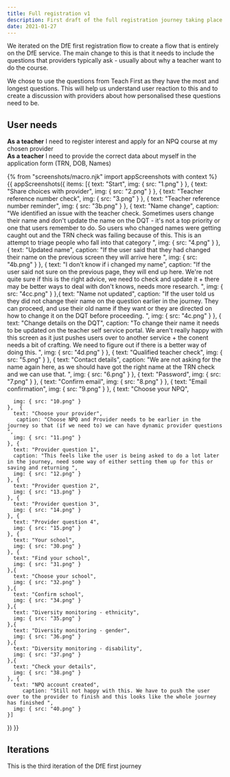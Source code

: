 ```yaml
---
title: Full registration v1
description: First draft of the full registration journey taking place on the NPQ service
date: 2021-01-27
---
```

We iterated on the DfE first registration flow to create a flow that is entirely on the DfE service. The main change to this is that it needs to include the questions that providers typically ask - usually about why a teacher want to do the course.

We chose to use the questions from Teach First as they have the most and longest questions. This will help us understand user reaction to this and to create a discussion with providers about how personalised these questions need to be.

## User needs

<b>As a teacher</b>
I need to register interest and apply for an NPQ course at my chosen provider<br />
<b>As a teacher</b>
I need to provide the correct data about myself in the application form (TRN, DOB, Names)

{% from "screenshots/macro.njk" import appScreenshots with context %}
{{ appScreenshots({
  items: [{
      text: "Start",
      img: { src: "1.png" }
    }, {
      text: "Share choices with provider",
      img: { src: "2.png" }
    }, {
      text: "Teacher reference number check",
      img: { src: "3.png" }
    }, {
      text: "Teacher reference number reminder",
      img: { src: "3b.png" }
    }, {
      text: "Name change",
      caption: "We identified an issue with the teacher check. Sometimes users change their name and don't update the name on the DQT - it's not a top priority or one that users remember to do. So users who changed names were getting caught out and the TRN check was failing because of this. This is an attempt to triage people who fall into that category ",
      img: { src: "4.png" }
    }, {
      text: "Updated name",
       caption: "If the user said that they had changed their name on the previous screen they will arrive here ",
      img: { src: "4b.png" }
    }, {
      text: "I don't know if i changed my name",
      caption: "If the user said not sure on the previous page, they will end up here. We're not quite sure if this is the right advice, we need to check and update it + there may be better ways to deal with don't knows, needs more research. ",
      img: { src: "4cc.png" }
    },{
      text: "Name not updated",
      caption: "If the user told us they did not change their name on the question earlier in the journey. They can proceed, and use their old name if they want or they are directed on how to change it on the DQT before proceeding. ",
      img: { src: "4c.png" }
    },  {
      text: "Change details on the DQT",
      caption: "To change their name it needs to be updated on the teacher self service portal. We aren't really happy with this screen as it just pushes users over to another service + the conent needs a bit of crafting. We need to figure out if there is a better way of doing this. ",
      img: { src: "4d.png" }
    }, {
      text: "Qualified teacher check",
      img: { src: "5.png" }
    }, {
      text: "Contact details",
      caption: "We are not asking for the name again here, as we should have got the right name at the TRN check and we can use that.  ",
      img: { src: "6.png" }
    }, {
      text: "Password",
      img: { src: "7.png" }
    }, {
      text: "Confirm email",
      img: { src: "8.png" }
    }, {
      text: "Email confirmation",
      img: { src: "9.png" }
    }, {
      text: "Choose your NPQ",

      img: { src: "10.png" }
    },  {
      text: "Choose your provider",
       caption: "Choose NPQ and Provider needs to be earlier in the journey so that (if we need to) we can have dynamic provider questions  ",
      img: { src: "11.png" }
    }, {
      text: "Provider question 1",
      caption: "This feels like the user is being asked to do a lot later in the journey, need some way of either setting them up for this or saving and returning ",
      img: { src: "12.png" }
    }, {
      text: "Provider question 2",
      img: { src: "13.png" }
    }, {
      text: "Provider question 3",
      img: { src: "14.png" }
    }, {
      text: "Provider question 4",
      img: { src: "15.png" }
    }, {
      text: "Your school",
      img: { src: "30.png" }
    }, {
      text: "Find your school",
      img: { src: "31.png" }
    },{
      text: "Choose your school",
      img: { src: "32.png" }
    },{
      text: "Confirm school",
      img: { src: "34.png" }
    },{
      text: "Diversity monitoring - ethnicity",
      img: { src: "35.png" }
    },{
      text: "Diversity monitoring - gender",
      img: { src: "36.png" }
    },{
      text: "Diversity monitoring - disability",
      img: { src: "37.png" }
    },{
      text: "Check your details",
      img: { src: "38.png" }
    }, {
      text: "NPQ account created",
         caption: "Still not happy with this. We have to push the user over to the provider to finish and this looks like the whole journey has finished ",
      img: { src: "40.png" }
    }]
}) }}

## Iterations
This is the third iteration of the DfE first journey
